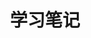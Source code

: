 ---
home: true
icon: home
title: 学习笔记
heroImage: /study.png
heroText: 学习笔记
tagline: 学吧，学无止境，太深了
actions:
  - text: 开始学习⛵
    link: /java/concurrent
    type: primary
  - text: 学习地图
    link: https://www.processon.com/view/link/63da89548363e12bdd644930
    type: secondary

features:
- title: 数据结构与算法
  details: 学习《数据结构与算法之美》，从复杂度开始，到各种数据结构，到经典算法分析，再到力扣刷题~
  link: /base/alg
  icon: structure
- title: Flink
  details: 分布式计算处理引擎
  link: /middleware/flink
  icon: 
- title: Java并发编程
  details: 学习《Java并发编程实战》有感~
  icon: 
  link: /java/concurrent

footer: MIT Licensed | Copyright © 2022-present
---